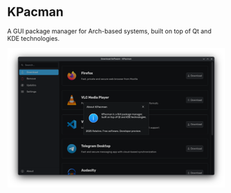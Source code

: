 # KPacman

A GUI package manager for Arch-based systems, built on top of 
Qt and KDE technologies. 


<img src="assets/aboutpage.png" />
